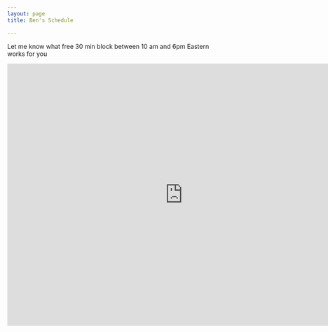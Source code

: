 ```yaml
---
layout: page
title: Ben's Schedule

---
```

<div class="span3">
	<p> Let me know what free 30 min block between 10 am and 6pm Eastern works for you </p>
<div id="upcoming"></div><!--/span-->
</div>
<iframe src="https://www.google.com/calendar/embed?height=600&amp;wkst=2&amp;bgcolor=%23FFFFFF&amp;src=bzreinhardt%40gmail.com&amp;color=%231B887A&amp;src=h57al6dl6k677n37osar2l9qi4%40group.calendar.google.com&amp;color=%232F6309&amp;src=a5q2j162ms4l75m868mie9fk4s%40group.calendar.google.com&amp;color=%236B3304&amp;src=97es47tafgrgbkhceb085odpkg%40group.calendar.google.com&amp;color=%23A32929&amp;ctz=America%2FNew_York" style=" border-width:0 " width="800" height="600" frameborder="0" scrolling="no"></iframe>
